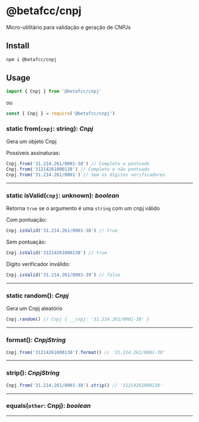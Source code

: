 # @betafcc/cnpj

Micro-utilitário para validação e geração de CNPJs

## Install

```sh
npm i @betafcc/cnpj
```

## Usage

```ts
import { Cnpj } from '@betafcc/cnpj'
```

ou

```ts
const { Cnpj } = require('@betafcc/cnpj')
```

### static **from**(`cnpj`: string): *Cnpj*

Gera um objeto Cnpj

Possíveis assinaturas:

```ts
Cnpj.from('31.214.261/0001-38') // Completo e pontuado
Cnpj.from('31214261000138') // Completo e não pontuado
Cnpj.from('31.214.261/0001') // Sem os dígitos verificadores
```

___

### static **isValid**(`cnpj`: unknown): *boolean*

Retorna `true` se o argumento é uma `string` com um cnpj válido

Com pontuação:

```ts
Cnpj.isValid('31.214.261/0001-38') // true
```

Sem pontuação:

```ts
Cnpj.isValid('31214261000138') // true
```

Dígito verificador inválido:

```ts
Cnpj.isValid('31.214.261/0001-39') // false
```

___

### static **random**(): *Cnpj*

Gera um Cnpj aleatório

```ts
Cnpj.random() // Cnpj { __cnpj: '31.214.261/0001-38' }
```

___

### **format**(): *CnpjString*

```ts
Cnpj.from('31214261000138').format() // '31.214.261/0001-38'
```

___

### **strip**(): *CnpjString*

```ts
Cnpj.from('31.214.261/0001-38').strip() // '31214261000138'
```

___

### **equals**(`other`: Cnpj): *boolean*

___
